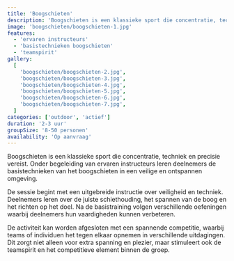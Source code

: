 ```yaml
---
title: 'Boogschieten'
description: 'Boogschieten is een klassieke sport die concentratie, techniek en precisie vereist'
image: 'boogschieten/boogschieten-1.jpg'
features:
  - 'ervaren instructeurs'
  - 'basistechnieken boogschieten'
  - 'teamspirit'
gallery:
  [
    'boogschieten/boogschieten-2.jpg',
    'boogschieten/boogschieten-3.jpg',
    'boogschieten/boogschieten-4.jpg',
    'boogschieten/boogschieten-5.jpg',
    'boogschieten/boogschieten-6.jpg',
    'boogschieten/boogschieten-7.jpg',
  ]
categories: ['outdoor', 'actief']
duration: '2-3 uur'
groupSize: '8-50 personen'
availability: 'Op aanvraag'
---
```


Boogschieten is een klassieke sport die concentratie, techniek en precisie vereist. Onder begeleiding van ervaren instructeurs leren deelnemers de basistechnieken van het boogschieten in een veilige en ontspannen omgeving.

De sessie begint met een uitgebreide instructie over veiligheid en techniek. Deelnemers leren over de juiste schiethouding, het spannen van de boog en het richten op het doel. Na de basistraining volgen verschillende oefeningen waarbij deelnemers hun vaardigheden kunnen verbeteren.

De activiteit kan worden afgesloten met een spannende competitie, waarbij teams of individuen het tegen elkaar opnemen in verschillende uitdagingen. Dit zorgt niet alleen voor extra spanning en plezier, maar stimuleert ook de teamspirit en het competitieve element binnen de groep.
